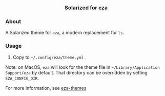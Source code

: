 <h3 align="center">
 Solarized for <a href="https://github.com/eza-community/eza">eza</a>
</h3>

### About

A Solarized theme for `eza`, a modern replacement for `ls`.

### Usage

1. Copy to `~/.config/eza/theme.yml`

Note: on MacOS, `eza` will look for the theme file in `~/Library/Application Support/eza` by default. That directory can be overridden by setting `EZA_CONFIG_DIR`.

For more information, see [eza-themes](https://github.com/eza-community/eza-themes)
